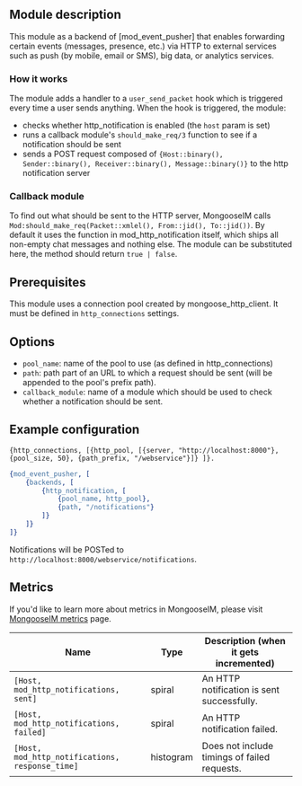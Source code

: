 ## Module description

This module as a backend of [mod_event_pusher] that enables forwarding certain events (messages, presence, etc.) via HTTP to external services such as push (by mobile, email or SMS), big data, or analytics services.

### How it works

The module adds a handler to a `user_send_packet` hook which is triggered every time a user sends anything.
When the hook is triggered, the module:

* checks whether http_notification is enabled (the `host` param is set)
* runs a callback module's `should_make_req/3` function to see if a notification should be sent
* sends a POST request composed of `{Host::binary(), Sender::binary(), Receiver::binary(), Message::binary()}` to the http notification server

### Callback module

To find out what should be sent to the HTTP server, MongooseIM calls `Mod:should_make_req(Packet::xmlel(), From::jid(), To::jid())`.
By default it uses the function in mod_http_notification itself, which ships all non-empty chat messages and nothing else. The module can be substituted here, the method should return `true | false`.

## Prerequisites

This module uses a connection pool created by mongoose_http_client. It must be defined in `http_connections` settings.

## Options

* `pool_name`: name of the pool to use (as defined in http_connections)
* `path`: path part of an URL to which a request should be sent (will be appended to the pool's prefix path).
* `callback_module`: name of a module which should be used to check whether a notification should be sent.

## Example configuration

`{http_connections, [{http_pool, [{server, "http://localhost:8000"},
                             {pool_size, 50}, {path_prefix, "/webservice"}]}
                   ]}.`

```erlang
{mod_event_pusher, [
    {backends, [
        {http_notification, [
            {pool_name, http_pool},
            {path, "/notifications"}
        ]}
    ]}
]}
```

Notifications will be POSTed to `http://localhost:8000/webservice/notifications`.

## Metrics

If you'd like to learn more about metrics in MongooseIM, please visit [MongooseIM metrics](../operation-and-maintenance/Mongoose-metrics.md) page.

| Name | Type | Description (when it gets incremented) |
| ---- | ---- | -------------------------------------- |
| `[Host, mod_http_notifications, sent]` | spiral | An HTTP notification is sent successfully. |
| `[Host, mod_http_notifications, failed]` | spiral | An HTTP notification failed. |
| `[Host, mod_http_notifications, response_time]` | histogram | Does not include timings of failed requests. |

[event_pusher]: ./mod_event_pusher
